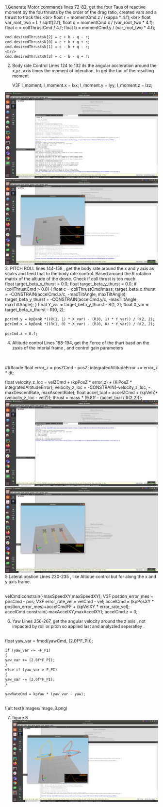 1.Generate Motor commands
 lines 72-82, get the four Taus of reactive moment  by the fou thrusts  by the order of the drag ratio, created vars and a thrust to track this <br\>
	float r = momentCmd.z / (kappa * 4.f);<br\>
	float var_root_two = L / sqrtf(2.f);
	float q = momentCmd.x / (var_root_two * 4.f);
	float c = collThrustCmd / 4.f;
	float b = momentCmd.y / (var_root_two * 4.f);

	cmd.desiredThrustsN[2] = c + b - q - r; 
	cmd.desiredThrustsN[0] = c + b + q + r; 
	cmd.desiredThrustsN[1] = c - b + q - r; 
	<br/>
	cmd.desiredThrustsN[3] = c - b - q + r;
2. Body rate Control
Lines 124 to 132  its the angular accleration around the x,yz, axis times the moment of interation, to get the tau of the resulting moment

	  V3F I_moment;
	  I_moment.x = Ixx;
	  I_moment.y = Iyy;
	  I_moment.z = Izz;

![alt text](images/image_1.png)
![alt text](images/image_6.png)
3. PITCH ROLL 
lines 144-158  , get the body rate around the x and y axis as scalrs and feed that to the body rate control. Based around the R rotation matrix of the altiude of the drone. Check if coll thrust is too much.
<br/>
	float target_beta_x_thurst = 0.0;
	float target_beta_y_thurst = 0.0;
	if (collThrustCmd > 0.0)
	{
	float c = collThrustCmd/mass;
	target_beta_x_thurst = -CONSTRAIN(accelCmd.x/c, -maxTiltAngle, maxTiltAngle);
	target_beta_y_thurst = -CONSTRAIN(accelCmd.y/c, -maxTiltAngle, maxTiltAngle);
	}
	float Y_var = target_beta_y_thurst - R(1, 2);
	float X_var = target_beta_x_thurst - R(0, 2);

	pqrCmd.y = kpBank *((R(1, 1) * X_var) - (R(0, 1) * Y_var)) / R(2, 2);
	pqrCmd.x = kpBank *((R(1, 0) * X_var) - (R(0, 0) * Y_var)) / R(2, 2);

	pqrCmd.z = 0.f;
4. Altitude control
Lines 188-194, get the  Force of the thurt basd on the zaxis of the interial frame , and control gain parameters
<br/>
<br/>
###code
  float error_z = posZCmd - posZ;
  integratedAltitudeError += error_z * dt;

  float velocity_z_loc = velZCmd + (kpPosZ * error_z) + (KiPosZ * integratedAltitudeError);
  velocity_z_loc = -CONSTRAIN(-velocity_z_loc, -maxDescentRate, maxAscentRate);
  float accel_toal = accelZCmd + (kpVelZ*(velocity_z_loc - velZ));
  thrust = mass * (9.81f - (accel_toal / R(2,2)));
<br/>
![alt text](images/image_7.png)
![alt text](images/image_8.png)
5.Lateral postion 
Lines 230-235 , like Altidue control but for along the x and y  axis frame.

<br/>
	velCmd.constrain(-maxSpeedXY,maxSpeedXY);
	V3F postion_error_mes = posCmd - pos;
	V3F error_rate_vel = velCmd - vel;
	accelCmd =  (kpPosXY * postion_error_mes)+accelCmdFF + (kpVelXY * error_rate_vel);
	accelCmd.constrain(-maxAccelXY,maxAccelXY);
	accelCmd.z = 0;

6. Yaw
Lines 256-267, get the angular velocity around the z axis , not impacted by roll or pitch so applied last and analyzled seperatley .
<br>
	float yaw_var = fmod(yawCmd, (2.0f*F_PI));

	if (yaw_var <= -F_PI)
	{
	yaw_var += (2.0f*F_PI);
	}
	else if (yaw_var > F_PI)
	{
	yaw_var -= (2.0f*F_PI);
	}

	yawRateCmd = kpYaw * (yaw_var - yaw);
<br/>
![alt text](images/image_3.png)

7. figure 8
![alt text](images/image_4.png)

